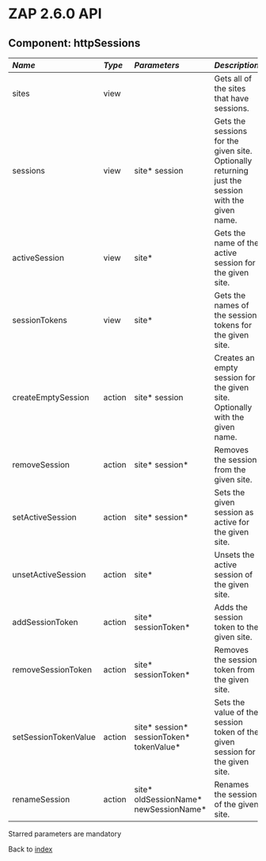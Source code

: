 # ZAP 2.6.0 API
## Component: httpSessions
| _Name_ | _Type_ | _Parameters_ | _Description_ |
|:-------|:-------|:-------------|:--------------|
| sites| view |  | Gets all of the sites that have sessions. |
| sessions| view | site* session  | Gets the sessions for the given site. Optionally returning just the session with the given name. |
| activeSession| view | site*  | Gets the name of the active session for the given site. |
| sessionTokens| view | site*  | Gets the names of the session tokens for the given site. |
| createEmptySession| action | site* session  | Creates an empty session for the given site. Optionally with the given name. |
| removeSession| action | site* session*  | Removes the session from the given site. |
| setActiveSession| action | site* session*  | Sets the given session as active for the given site. |
| unsetActiveSession| action | site*  | Unsets the active session of the given site. |
| addSessionToken| action | site* sessionToken*  | Adds the session token to the given site. |
| removeSessionToken| action | site* sessionToken*  | Removes the session token from the given site. |
| setSessionTokenValue| action | site* session* sessionToken* tokenValue*  | Sets the value of the session token of the given session for the given site. |
| renameSession| action | site* oldSessionName* newSessionName*  | Renames the session of the given site. |

Starred parameters are mandatory

Back to [index](ApiGen_Index)

